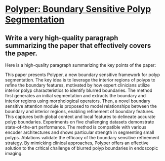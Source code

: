 # [Polyper: Boundary Sensitive Polyp Segmentation](https://arxiv.org/abs/2312.08735)

## Write a very high-quality paragraph summarizing the paper that effectively covers the paper.

 Here is a high-quality paragraph summarizing the key points of the paper:

This paper presents Polyper, a new boundary sensitive framework for polyp segmentation. The key idea is to leverage the interior regions of polyps to refine the boundary features, motivated by how expert clinicians utilize interior polyp characteristics to identify blurred boundaries. The method first generates an initial segmentation and extracts the boundary and interior regions using morphological operators. Then, a novel boundary sensitive attention module is proposed to model relationships between the boundary and interior regions, enabling refinement of boundary features. This captures both global context and local features to delineate accurate polyp boundaries. Experiments on five challenging datasets demonstrate state-of-the-art performance. The method is compatible with various encoder architectures and shows particular strength in segmenting small polyps. Ablations validate the efficacy of the boundary sensitive refinement strategy. By mimicking clinical approaches, Polyper offers an effective solution to the critical challenge of blurred polyp boundaries in endoscopic imaging.
